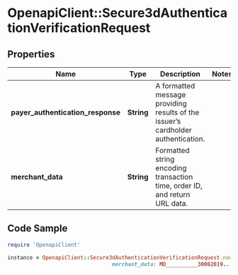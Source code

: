 # OpenapiClient::Secure3dAuthenticationVerificationRequest

## Properties

Name | Type | Description | Notes
------------ | ------------- | ------------- | -------------
**payer_authentication_response** | **String** | A formatted message providing results of the issuer’s cardholder authentication. | 
**merchant_data** | **String** | Formatted string encoding transaction time, order ID, and return URL data. | 

## Code Sample

```ruby
require 'OpenapiClient'

instance = OpenapiClient::Secure3dAuthenticationVerificationRequest.new(payer_authentication_response: eJzVWFm....9f/AhjgEcE&#x3D;,
                                 merchant_data: MD__________30002019....85bcd02599)
```


